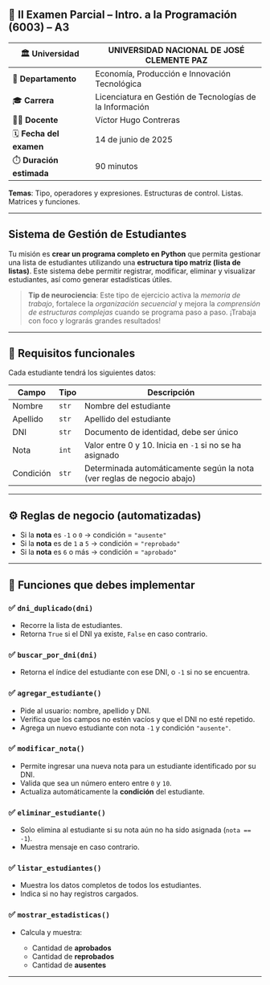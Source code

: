 ## 📘 II Examen Parcial – Intro. a la Programación (6003) – A3

| 🏛️ **Universidad**       | **UNIVERSIDAD NACIONAL DE JOSÉ CLEMENTE PAZ**                           |
|--------------------------|------------------------------------------------------------------------|
| 🏢 **Departamento**       | Economía, Producción e Innovación Tecnológica                        |
| 🎓 **Carrera**            | Licenciatura en Gestión de Tecnologías de la Información             |
| 🧑‍🏫 **Docente**           | Víctor Hugo Contreras                                                 |
| 🗓️ **Fecha del examen**   | 14 de junio de 2025                                                   |
| ⏱️ **Duración estimada**  | 90 minutos                                                           |


**Temas**: Tipo, operadores y expresiones.  Estructuras de control. Listas. Matrices y funciones.

----



## **Sistema de Gestión de Estudiantes**

Tu misión es **crear un programa completo en Python** que permita gestionar una lista de estudiantes utilizando una **estructura tipo matriz (lista de listas)**. Este sistema debe permitir registrar, modificar, eliminar y visualizar estudiantes, así como generar estadísticas útiles.

> **Tip de neurociencia**: Este tipo de ejercicio activa la *memoria de trabajo*, fortalece la *organización secuencial* y mejora la *comprensión de estructuras complejas* cuando se programa paso a paso. ¡Trabaja con foco y lograrás grandes resultados!

---

## 🧱 Requisitos funcionales

Cada estudiante tendrá los siguientes datos:

| Campo     | Tipo  | Descripción                                                             |
| --------- | ----- | ----------------------------------------------------------------------- |
| Nombre    | `str` | Nombre del estudiante                                                   |
| Apellido  | `str` | Apellido del estudiante                                                 |
| DNI       | `str` | Documento de identidad, debe ser único                                  |
| Nota      | `int` | Valor entre 0 y 10. Inicia en `-1` si no se ha asignado                 |
| Condición | `str` | Determinada automáticamente según la nota (ver reglas de negocio abajo) |

---

## ⚙️ Reglas de negocio (automatizadas)

* Si la **nota** es `-1` o `0` → condición = `"ausente"`
* Si la **nota** es de `1` a `5` → condición = `"reprobado"`
* Si la **nota** es `6` o más → condición = `"aprobado"`

---

## 🔧 Funciones que debes implementar

### ✅ `dni_duplicado(dni)`

* Recorre la lista de estudiantes.
* Retorna `True` si el DNI ya existe, `False` en caso contrario.

### ✅ `buscar_por_dni(dni)`

* Retorna el índice del estudiante con ese DNI, o `-1` si no se encuentra.

### ✅ `agregar_estudiante()`

* Pide al usuario: nombre, apellido y DNI.
* Verifica que los campos no estén vacíos y que el DNI no esté repetido.
* Agrega un nuevo estudiante con nota `-1` y condición `"ausente"`.

### ✅ `modificar_nota()`

* Permite ingresar una nueva nota para un estudiante identificado por su DNI.
* Valida que sea un número entero entre `0` y `10`.
* Actualiza automáticamente la **condición** del estudiante.

### ✅ `eliminar_estudiante()`

* Solo elimina al estudiante si su nota aún no ha sido asignada (`nota == -1`).
* Muestra mensaje en caso contrario.

### ✅ `listar_estudiantes()`

* Muestra los datos completos de todos los estudiantes.
* Indica si no hay registros cargados.

### ✅ `mostrar_estadisticas()`

* Calcula y muestra:

  * Cantidad de **aprobados**
  * Cantidad de **reprobados**
  * Cantidad de **ausentes**

---





<!--stackedit_data:
eyJoaXN0b3J5IjpbLTExNTM5NDkxMThdfQ==
-->